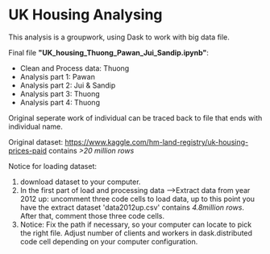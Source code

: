 # UK Housing Analysing

This analysis is a groupwork, using Dask to work with big data file.

Final file <b>"UK_housing_Thuong_Pawan_Jui_Sandip.ipynb"</b>:

- Clean and Process data: Thuong
- Analysis part 1: Pawan
- Analysis part 2: Jui & Sandip
- Analysis part 3: Thuong
- Analysis part 4: Thuong

Original seperate work of individual can be traced back to file that ends with individual name.

Original dataset: https://www.kaggle.com/hm-land-registry/uk-housing-prices-paid contains <i>>20 million rows</i>

Notice for loading dataset:
1. download dataset to your computer.
2. In the first part of load and processing data -->Extract data from year 2012 up: uncomment three code cells to load data, up to this point you have the extract dataset 'data2012up.csv' contains <i>4.8million rows</i>. After that, comment those three code cells.
3. Notice: Fix the path if necessary, so your computer can locate to pick the right file. Adjust number of clients and workers in dask.distributed code cell depending on your computer configuration.
